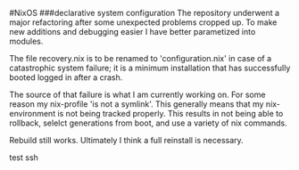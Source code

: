 #NixOS
###declarative system configuration
The repository underwent a major refactoring after some unexpected problems cropped up.
To make new additions and debugging easier I have better parametized into modules.

The file recovery.nix is to be renamed to 'configuration.nix' in case of a catastrophic system
failure; it is a minimum installation that has successfully booted logged in after a crash. 

The source of that failure is what I am currently working on. For some reason my nix-profile
'is not a symlink'. This generally means that my nix-environment is not being tracked properly.
This results in not being able to rollback, selelct generations from boot, and use a variety of
nix commands. 

Rebuild still works. Ultimately I think a full reinstall is necessary.

test ssh
